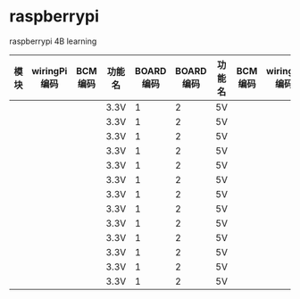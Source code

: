# raspberrypi
raspberrypi 4B learning

| 模块 | wiringPi编码 | BCM编码 | 功能名 | BOARD编码 | BOARD编码 | 功能名 | BCM编码 | wiringPi编码 | 模块 |
|------|--------------|---------|--------|-----------|-----------|--------|---------|--------------|------|
|      |              |         | 3.3V   | 1         | 2         | 5V     |         |              |      |
|      |              |         | 3.3V   | 1         | 2         | 5V     |         |              |      |
|      |              |         | 3.3V   | 1         | 2         | 5V     |         |              |      |
|      |              |         | 3.3V   | 1         | 2         | 5V     |         |              |      |
|      |              |         | 3.3V   | 1         | 2         | 5V     |         |              |      |
|      |              |         | 3.3V   | 1         | 2         | 5V     |         |              |      |
|      |              |         | 3.3V   | 1         | 2         | 5V     |         |              |      |
|      |              |         | 3.3V   | 1         | 2         | 5V     |         |              |      |
|      |              |         | 3.3V   | 1         | 2         | 5V     |         |              |      |
|      |              |         | 3.3V   | 1         | 2         | 5V     |         |              |      |
|      |              |         | 3.3V   | 1         | 2         | 5V     |         |              |      |
|      |              |         | 3.3V   | 1         | 2         | 5V     |         |              |      |
|      |              |         | 3.3V   | 1         | 2         | 5V     |         |              |      |